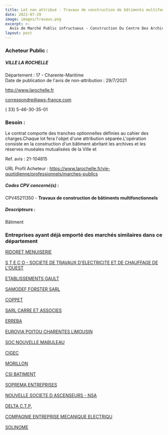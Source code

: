 ```yaml
---
title: Lot non attribué - Travaux de construction de bâtiments multifonctionnels
date: 2021-07-29
image: images/travaux.png
excerpt: >-
  Avis de Marché Public infructueux - Construction Du Centre Des Archives Et Des Reserves Museales Mutualisees Lots 4-7 Et 16a
layout: post
---
```


### Acheteur Public :
##### VILLE LA ROCHELLE
Département : 17 - Charente-Maritime<br/>
Date de publication de l'avis de non-attribution : 29/7/2021


http://www.larochelle.fr

correspondre@aws-france.com

( 33) 5-46-30-35-01
### Besoin :

Le contrat comporte des tranches optionnelles définies au cahier des charges.Chaque lot fera l'objet d'une attribution séparée.L'opération consiste en la construction d'un bâtiment abritant les archives et les réserves muséales mutualisées de la Ville et

Ref. avis : 21-104815

URL Profil Acheteur : https://www.larochelle.fr/vie-quotidienne/professionnels/marches-publics

##### Codes CPV concerné(s) :
CPV45211350 - **Travaux de construction de bâtiments multifonctionnels** <br/>

##### Descripteurs :
Bâtiment <br/>

### Entreprises ayant déjà emporté des marchés similaires dans ce département
<a href="/entreprise-544/siren-302001797">RIDORET MENUISERIE</a><br/><br/>
<a href="/entreprise-545/siren-311945687">S T E C O - SOCIETE DE TRAVAUX D'ELECTRICITE ET DE CHAUFFAGE DE L'OUEST</a><br/><br/>
<a href="/entreprise-546/siren-323901363">ETABLISSEMENTS GAULT</a><br/><br/>
<a href="/entreprise-547/siren-331102434">SAMODEF FORSTER SARL</a><br/><br/>
<a href="/entreprise-549/siren-342306180">COPPET</a><br/><br/>
<a href="/entreprise-550/siren-349744425">SARL CARRE ET ASSOCIES</a><br/><br/>
<a href="/entreprise-550/siren-349767186">ERREBA</a><br/><br/>
<a href="/entreprise-557/siren-412395709">EUROVIA POITOU CHARENTES LIMOUSIN</a><br/><br/>
<a href="/entreprise-558/siren-420751190">SOC NOUVELLE MABULEAU</a><br/><br/>
<a href="/entreprise-560/siren-434627766">CIGEC</a><br/><br/>
<a href="/entreprise-562/siren-444504609">MORILLON</a><br/><br/>
<a href="/entreprise-565/siren-484633185">CSI BATIMENT</a><br/><br/>
<a href="/entreprise-565/siren-485197552">SOPREMA ENTREPRISES</a><br/><br/>
<a href="/entreprise-565/siren-485205769">NOUVELLE SOCIETE D ASCENSEURS - NSA</a><br/><br/>
<a href="/entreprise-565/siren-488823378">DELTA C.T.P.</a><br/><br/>
<a href="/entreprise-575/siren-778120097">COMPAGNIE ENTREPRISE MECANIQUE ELECTRIQU</a><br/><br/>
<a href="/entreprise-575/siren-792542763">SOLINOME</a><br/><br/>
